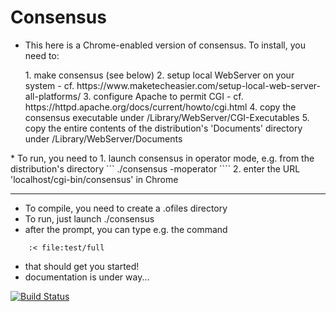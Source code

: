 # Consensus

* This here is a Chrome-enabled version of consensus. To install, you need to:
<ul>
1. make consensus (see below)
2. setup local WebServer on your system - cf. https://www.maketecheasier.com/setup-local-web-server-all-platforms/
3. configure Apache to permit CGI - cf. https://httpd.apache.org/docs/current/howto/cgi.html
4. copy the consensus executable under /Library/WebServer/CGI-Executables
5. copy the entire contents of the distribution's 'Documents' directory under /Library/WebServer/Documents
</ul>
* To run, you need to
1. launch consensus in operator mode, e.g. from the distribution's directory
```
    ./consensus -moperator
````
2. enter the URL 'localhost/cgi-bin/consensus' in Chrome

----

* To compile, you need to create a .ofiles directory
* To run, just launch ./consensus
* after the prompt, you can type e.g. the command
```
    :< file:test/full
```
* that should get you started!
* documentation is under way...


[![Build Status](https://travis-ci.org/Eyescale/Consensus.svg?branch=master)](https://travis-ci.org/Eyescale/Consensus)
